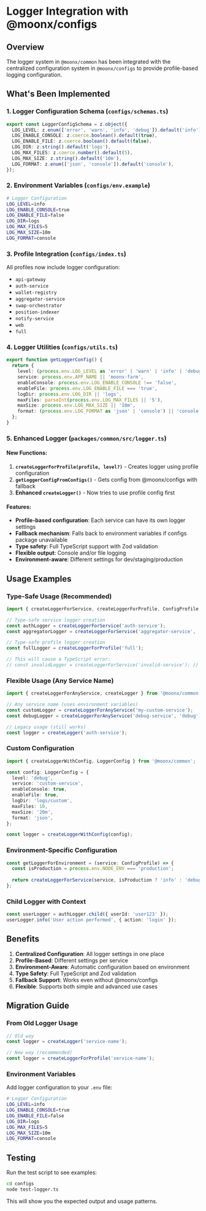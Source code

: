 # Logger Integration with @moonx/configs

## Overview

The logger system in `@moonx/common` has been integrated with the centralized configuration system in `@moonx/configs` to provide profile-based logging configuration.

## What's Been Implemented

### 1. Logger Configuration Schema (`configs/schemas.ts`)

```typescript
export const LoggerConfigSchema = z.object({
  LOG_LEVEL: z.enum(['error', 'warn', 'info', 'debug']).default('info'),
  LOG_ENABLE_CONSOLE: z.coerce.boolean().default(true),
  LOG_ENABLE_FILE: z.coerce.boolean().default(false),
  LOG_DIR: z.string().default('logs'),
  LOG_MAX_FILES: z.coerce.number().default(5),
  LOG_MAX_SIZE: z.string().default('10m'),
  LOG_FORMAT: z.enum(['json', 'console']).default('console'),
});
```

### 2. Environment Variables (`configs/env.example`)

```bash
# Logger Configuration
LOG_LEVEL=info
LOG_ENABLE_CONSOLE=true
LOG_ENABLE_FILE=false
LOG_DIR=logs
LOG_MAX_FILES=5
LOG_MAX_SIZE=10m
LOG_FORMAT=console
```

### 3. Profile Integration (`configs/index.ts`)

All profiles now include logger configuration:
- `api-gateway`
- `auth-service`
- `wallet-registry`
- `aggregator-service`
- `swap-orchestrator`
- `position-indexer`
- `notify-service`
- `web`
- `full`

### 4. Logger Utilities (`configs/utils.ts`)

```typescript
export function getLoggerConfig() {
  return {
    level: (process.env.LOG_LEVEL as 'error' | 'warn' | 'info' | 'debug') || 'info',
    service: process.env.APP_NAME || 'moonx-farm',
    enableConsole: process.env.LOG_ENABLE_CONSOLE !== 'false',
    enableFile: process.env.LOG_ENABLE_FILE === 'true',
    logDir: process.env.LOG_DIR || 'logs',
    maxFiles: parseInt(process.env.LOG_MAX_FILES || '5'),
    maxSize: process.env.LOG_MAX_SIZE || '10m',
    format: (process.env.LOG_FORMAT as 'json' | 'console') || 'console',
  };
}
```

### 5. Enhanced Logger (`packages/common/src/logger.ts`)

#### New Functions:

1. **`createLoggerForProfile(profile, level?)`** - Creates logger using profile configuration
2. **`getLoggerConfigFromConfigs()`** - Gets config from @moonx/configs with fallback
3. **Enhanced `createLogger()`** - Now tries to use profile config first

#### Features:

- **Profile-based configuration**: Each service can have its own logger settings
- **Fallback mechanism**: Falls back to environment variables if configs package unavailable
- **Type safety**: Full TypeScript support with Zod validation
- **Flexible output**: Console and/or file logging
- **Environment-aware**: Different settings for dev/staging/production

## Usage Examples

### Type-Safe Usage (Recommended)

```typescript
import { createLoggerForService, createLoggerForProfile, ConfigProfile } from '@moonx/common';

// Type-safe service logger creation
const authLogger = createLoggerForService('auth-service');
const aggregatorLogger = createLoggerForService('aggregator-service', 'debug');

// Type-safe profile logger creation
const fullLogger = createLoggerForProfile('full');

// This will cause a TypeScript error:
// const invalidLogger = createLoggerForService('invalid-service'); // ❌ Error
```

### Flexible Usage (Any Service Name)

```typescript
import { createLoggerForAnyService, createLogger } from '@moonx/common';

// Any service name (uses environment variables)
const customLogger = createLoggerForAnyService('my-custom-service');
const debugLogger = createLoggerForAnyService('debug-service', 'debug');

// Legacy usage (still works)
const logger = createLogger('auth-service');
```

### Custom Configuration

```typescript
import { createLoggerWithConfig, LoggerConfig } from '@moonx/common';

const config: LoggerConfig = {
  level: 'debug',
  service: 'custom-service',
  enableConsole: true,
  enableFile: true,
  logDir: 'logs/custom',
  maxFiles: 10,
  maxSize: '20m',
  format: 'json',
};

const logger = createLoggerWithConfig(config);
```

### Environment-Specific Configuration

```typescript
const getLoggerForEnvironment = (service: ConfigProfile) => {
  const isProduction = process.env.NODE_ENV === 'production';
  
  return createLoggerForService(service, isProduction ? 'info' : 'debug');
};
```

### Child Logger with Context

```typescript
const userLogger = authLogger.child({ userId: 'user123' });
userLogger.info('User action performed', { action: 'login' });
```

## Benefits

1. **Centralized Configuration**: All logger settings in one place
2. **Profile-Based**: Different settings per service
3. **Environment-Aware**: Automatic configuration based on environment
4. **Type Safety**: Full TypeScript and Zod validation
5. **Fallback Support**: Works even without @moonx/configs
6. **Flexible**: Supports both simple and advanced use cases

## Migration Guide

### From Old Logger Usage

```typescript
// Old way
const logger = createLogger('service-name');

// New way (recommended)
const logger = createLoggerForProfile('service-name');
```

### Environment Variables

Add logger configuration to your `.env` file:

```bash
# Logger Configuration
LOG_LEVEL=info
LOG_ENABLE_CONSOLE=true
LOG_ENABLE_FILE=false
LOG_DIR=logs
LOG_MAX_FILES=5
LOG_MAX_SIZE=10m
LOG_FORMAT=console
```

## Testing

Run the test script to see examples:

```bash
cd configs
node test-logger.ts
```

This will show you the expected output and usage patterns. 